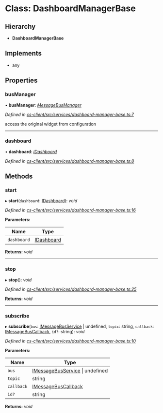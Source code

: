 # Class: DashboardManagerBase

## Hierarchy

* **DashboardManagerBase**

## Implements

* any

## Properties

###  busManager

• **busManager**: *[MessageBusManager](_cs_core_src_utils_message_bus_message_bus_manager_.messagebusmanager.md)*

*Defined in [cs-client/src/services/dashboard-manager-base.ts:7](https://github.com/RichardHovenkamp/csnext/blob/c891e154/packages/cs-client/src/services/dashboard-manager-base.ts#L7)*

access the original widget from configuration

___

###  dashboard

• **dashboard**: *[IDashboard](../interfaces/_cs_core_src_dashboard_dashboard_.idashboard.md)*

*Defined in [cs-client/src/services/dashboard-manager-base.ts:8](https://github.com/RichardHovenkamp/csnext/blob/c891e154/packages/cs-client/src/services/dashboard-manager-base.ts#L8)*

## Methods

###  start

▸ **start**(`dashboard`: [IDashboard](../interfaces/_cs_core_src_dashboard_dashboard_.idashboard.md)): *void*

*Defined in [cs-client/src/services/dashboard-manager-base.ts:16](https://github.com/RichardHovenkamp/csnext/blob/c891e154/packages/cs-client/src/services/dashboard-manager-base.ts#L16)*

**Parameters:**

Name | Type |
------ | ------ |
`dashboard` | [IDashboard](../interfaces/_cs_core_src_dashboard_dashboard_.idashboard.md) |

**Returns:** *void*

___

###  stop

▸ **stop**(): *void*

*Defined in [cs-client/src/services/dashboard-manager-base.ts:25](https://github.com/RichardHovenkamp/csnext/blob/c891e154/packages/cs-client/src/services/dashboard-manager-base.ts#L25)*

**Returns:** *void*

___

###  subscribe

▸ **subscribe**(`bus`: [IMessageBusService](../interfaces/_cs_core_src_utils_message_bus_message_bus_service_.imessagebusservice.md) | undefined, `topic`: string, `callback`: [IMessageBusCallback](../interfaces/_cs_core_src_utils_message_bus_message_bus_handle_.imessagebuscallback.md), `id?`: string): *void*

*Defined in [cs-client/src/services/dashboard-manager-base.ts:10](https://github.com/RichardHovenkamp/csnext/blob/c891e154/packages/cs-client/src/services/dashboard-manager-base.ts#L10)*

**Parameters:**

Name | Type |
------ | ------ |
`bus` | [IMessageBusService](../interfaces/_cs_core_src_utils_message_bus_message_bus_service_.imessagebusservice.md) &#124; undefined |
`topic` | string |
`callback` | [IMessageBusCallback](../interfaces/_cs_core_src_utils_message_bus_message_bus_handle_.imessagebuscallback.md) |
`id?` | string |

**Returns:** *void*
